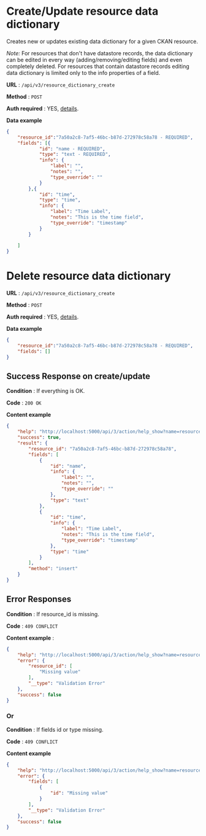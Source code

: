 # Create/Update resource data dictionary

Creates new or updates existing data dictionary for a given CKAN resource.

*Note:* For resources that don't have datastore records, the data dictionary can be edited in every way (adding/removing/editing fields) and even completely deleted.
For resources that contain datastore records editing data dictionary is limited only to the info properties of a field.

**URL** : `/api/v3/resource_dictionary_create`

**Method** : `POST`

**Auth required** : YES, [details](https://docs.ckan.org/en/2.9/api/#authentication-and-api-tokens).


**Data example**

```json
{
    "resource_id":"7a50a2c8-7af5-46bc-b87d-272978c58a78 - REQUIRED",
    "fields": [{
            "id": "name - REQUIRED",
            "type": "text - REQUIRED",
            "info": {
                "label": "",
                "notes": "",
                "type_override": ""
            }
        },{
            "id": "time",
            "type": "time",
            "info": {
                "label": "Time Label",
                "notes": "This is the time field",
                "type_override": "timestamp"
            }
        }
        
    ]
}
```

# Delete resource data dictionary

**URL** : `/api/v3/resource_dictionary_create`

**Method** : `POST`

**Auth required** : YES, [details](https://docs.ckan.org/en/2.9/api/#authentication-and-api-tokens).

**Data example**

```json
{
    "resource_id":"7a50a2c8-7af5-46bc-b87d-272978c58a78 - REQUIRED",
    "fields": []
}
```

## Success Response on create/update

**Condition** : If everything is OK.

**Code** : `200 OK`

**Content example**

```json
{
    "help": "http://localhost:5000/api/3/action/help_show?name=resource_dictionary_create",
    "success": true,
    "result": {
        "resource_id": "7a50a2c8-7af5-46bc-b87d-272978c58a78",
        "fields": [
            {
                "id": "name",
                "info": {
                    "label": "",
                    "notes": "",
                    "type_override": ""
                },
                "type": "text"
            },
            {
                "id": "time",
                "info": {
                    "label": "Time Label",
                    "notes": "This is the time field",
                    "type_override": "timestamp"
                },
                "type": "time"
            }
        ],
        "method": "insert"
    }
}
```

## Error Responses

**Condition** : If resource_id is missing.

**Code** : `409 CONFLICT`

**Content example** : 

```json
{
    "help": "http://localhost:5000/api/3/action/help_show?name=resource_dictionary_create",
    "error": {
        "resource_id": [
            "Missing value"
        ],
        "__type": "Validation Error"
    },
    "success": false
}
```

### Or

**Condition** : If fields id or type missing.

**Code** : `409 CONFLICT`

**Content example**

```json
{
    "help": "http://localhost:5000/api/3/action/help_show?name=resource_dictionary_create",
    "error": {
        "fields": [
            {
                "id": "Missing value"
            }
        ],
        "__type": "Validation Error"
    },
    "success": false
}
```
